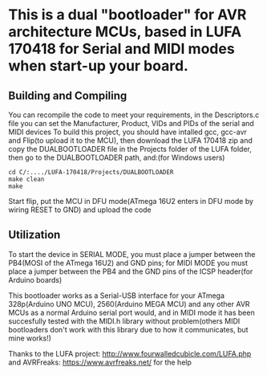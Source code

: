 # This is a dual "bootloader" for AVR architecture MCUs, based in LUFA 170418 for Serial and MIDI modes when start-up your board.

## Building and Compiling
 You can recompile the code to meet your requirements, in the Descriptors.c file you can set the Manufacturer, Product, VIDs and PIDs of the serial and MIDI devices
 To build this project, you should have intalled gcc, gcc-avr and Flip(to upload it to the MCU), then download the LUFA 170418 zip and copy the DUALBOOTLOADER file in the Projects folder of the LUFA folder, then go to the DUALBOOTLOADER path, and:(for Windows users)
 ```
 cd C/:..../LUFA-170418/Projects/DUALBOOTLOADER
 make clean
 make
 ```
 
 Start flip, put the MCU in DFU mode(ATmega 16U2 enters in DFU mode by wiring RESET to GND) and upload the code
 
## Utilization
 To start the device in SERIAL MODE, you must place a jumper between the PB4(MOSI of the ATmega 16U2) and GND pins; for MIDI MODE you must place a jumper between the PB4 and the GND pins of the ICSP header(for Arduino boards)
 
This bootloader works as a Serial-USB interface for your ATmega 328p(Arduino UNO MCU), 2560(Arduino MEGA MCU) and any other AVR MCUs as a normal Arduino serial port would, and in MIDI mode it has been succesfully tested with the MIDI.h library without problem(others MIDI bootloaders don't work with this library due to how it communicates, but mine works!)

Thanks to the LUFA project: http://www.fourwalledcubicle.com/LUFA.php and AVRFreaks: https://www.avrfreaks.net/ for the help
